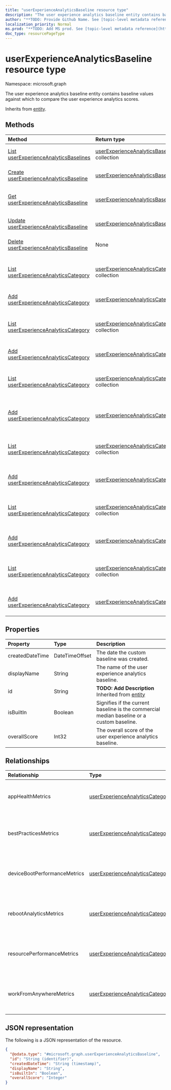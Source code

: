 ```yaml
---
title: "userExperienceAnalyticsBaseline resource type"
description: "The user experience analytics baseline entity contains baseline values against which to compare the user experience analytics scores."
author: "**TODO: Provide Github Name. See [topic-level metadata reference](https://msgo.azurewebsites.net/add/document/guidelines/metadata.html#topic-level-metadata)**"
localization_priority: Normal
ms.prod: "**TODO: Add MS prod. See [topic-level metadata reference](https://msgo.azurewebsites.net/add/document/guidelines/metadata.html#topic-level-metadata)**"
doc_type: resourcePageType
---
```


# userExperienceAnalyticsBaseline resource type

Namespace: microsoft.graph



The user experience analytics baseline entity contains baseline values against which to compare the user experience analytics scores.


Inherits from [entity](../resources/entity.md).

## Methods
|Method|Return type|Description|
|:---|:---|:---|
|[List userExperienceAnalyticsBaselines](../api/userexperienceanalyticsbaseline-list.md)|[userExperienceAnalyticsBaseline](../resources/userexperienceanalyticsbaseline.md) collection|Get a list of the [userExperienceAnalyticsBaseline](../resources/userexperienceanalyticsbaseline.md) objects and their properties.|
|[Create userExperienceAnalyticsBaseline](../api/userexperienceanalyticsbaseline-create.md)|[userExperienceAnalyticsBaseline](../resources/userexperienceanalyticsbaseline.md)|Create a new [userExperienceAnalyticsBaseline](../resources/userexperienceanalyticsbaseline.md) object.|
|[Get userExperienceAnalyticsBaseline](../api/userexperienceanalyticsbaseline-get.md)|[userExperienceAnalyticsBaseline](../resources/userexperienceanalyticsbaseline.md)|Read the properties and relationships of a [userExperienceAnalyticsBaseline](../resources/userexperienceanalyticsbaseline.md) object.|
|[Update userExperienceAnalyticsBaseline](../api/userexperienceanalyticsbaseline-update.md)|[userExperienceAnalyticsBaseline](../resources/userexperienceanalyticsbaseline.md)|Update the properties of a [userExperienceAnalyticsBaseline](../resources/userexperienceanalyticsbaseline.md) object.|
|[Delete userExperienceAnalyticsBaseline](../api/userexperienceanalyticsbaseline-delete.md)|None|Deletes a [userExperienceAnalyticsBaseline](../resources/userexperienceanalyticsbaseline.md) object.|
|[List userExperienceAnalyticsCategory](../api/userexperienceanalyticsbaseline-list-apphealthmetrics.md)|[userExperienceAnalyticsCategory](../resources/userexperienceanalyticscategory.md) collection|Get the userExperienceAnalyticsCategory resources from the appHealthMetrics navigation property.|
|[Add userExperienceAnalyticsCategory](../api/userexperienceanalyticsbaseline-post-apphealthmetrics.md)|[userExperienceAnalyticsCategory](../resources/userexperienceanalyticscategory.md)|Add appHealthMetrics by posting to the appHealthMetrics collection.|
|[List userExperienceAnalyticsCategory](../api/userexperienceanalyticsbaseline-list-bestpracticesmetrics.md)|[userExperienceAnalyticsCategory](../resources/userexperienceanalyticscategory.md) collection|Get the userExperienceAnalyticsCategory resources from the bestPracticesMetrics navigation property.|
|[Add userExperienceAnalyticsCategory](../api/userexperienceanalyticsbaseline-post-bestpracticesmetrics.md)|[userExperienceAnalyticsCategory](../resources/userexperienceanalyticscategory.md)|Add bestPracticesMetrics by posting to the bestPracticesMetrics collection.|
|[List userExperienceAnalyticsCategory](../api/userexperienceanalyticsbaseline-list-devicebootperformancemetrics.md)|[userExperienceAnalyticsCategory](../resources/userexperienceanalyticscategory.md) collection|Get the userExperienceAnalyticsCategory resources from the deviceBootPerformanceMetrics navigation property.|
|[Add userExperienceAnalyticsCategory](../api/userexperienceanalyticsbaseline-post-devicebootperformancemetrics.md)|[userExperienceAnalyticsCategory](../resources/userexperienceanalyticscategory.md)|Add deviceBootPerformanceMetrics by posting to the deviceBootPerformanceMetrics collection.|
|[List userExperienceAnalyticsCategory](../api/userexperienceanalyticsbaseline-list-rebootanalyticsmetrics.md)|[userExperienceAnalyticsCategory](../resources/userexperienceanalyticscategory.md) collection|Get the userExperienceAnalyticsCategory resources from the rebootAnalyticsMetrics navigation property.|
|[Add userExperienceAnalyticsCategory](../api/userexperienceanalyticsbaseline-post-rebootanalyticsmetrics.md)|[userExperienceAnalyticsCategory](../resources/userexperienceanalyticscategory.md)|Add rebootAnalyticsMetrics by posting to the rebootAnalyticsMetrics collection.|
|[List userExperienceAnalyticsCategory](../api/userexperienceanalyticsbaseline-list-resourceperformancemetrics.md)|[userExperienceAnalyticsCategory](../resources/userexperienceanalyticscategory.md) collection|Get the userExperienceAnalyticsCategory resources from the resourcePerformanceMetrics navigation property.|
|[Add userExperienceAnalyticsCategory](../api/userexperienceanalyticsbaseline-post-resourceperformancemetrics.md)|[userExperienceAnalyticsCategory](../resources/userexperienceanalyticscategory.md)|Add resourcePerformanceMetrics by posting to the resourcePerformanceMetrics collection.|
|[List userExperienceAnalyticsCategory](../api/userexperienceanalyticsbaseline-list-workfromanywheremetrics.md)|[userExperienceAnalyticsCategory](../resources/userexperienceanalyticscategory.md) collection|Get the userExperienceAnalyticsCategory resources from the workFromAnywhereMetrics navigation property.|
|[Add userExperienceAnalyticsCategory](../api/userexperienceanalyticsbaseline-post-workfromanywheremetrics.md)|[userExperienceAnalyticsCategory](../resources/userexperienceanalyticscategory.md)|Add workFromAnywhereMetrics by posting to the workFromAnywhereMetrics collection.|

## Properties
|Property|Type|Description|
|:---|:---|:---|
|createdDateTime|DateTimeOffset|The date the custom baseline was created.|
|displayName|String|The name of the user experience analytics baseline.|
|id|String|**TODO: Add Description** Inherited from [entity](../resources/entity.md)|
|isBuiltIn|Boolean|Signifies if the current baseline is the commercial median baseline or a custom baseline.|
|overallScore|Int32|The overall score of the user experience analytics baseline.|

## Relationships
|Relationship|Type|Description|
|:---|:---|:---|
|appHealthMetrics|[userExperienceAnalyticsCategory](../resources/userexperienceanalyticscategory.md)|The user experience analytics app health metrics.|
|bestPracticesMetrics|[userExperienceAnalyticsCategory](../resources/userexperienceanalyticscategory.md)|The user experience analytics best practices metrics.|
|deviceBootPerformanceMetrics|[userExperienceAnalyticsCategory](../resources/userexperienceanalyticscategory.md)|The user experience analytics device boot performance metrics.|
|rebootAnalyticsMetrics|[userExperienceAnalyticsCategory](../resources/userexperienceanalyticscategory.md)|The user experience analytics reboot analytics metrics.|
|resourcePerformanceMetrics|[userExperienceAnalyticsCategory](../resources/userexperienceanalyticscategory.md)|The user experience analytics resource performance metrics.|
|workFromAnywhereMetrics|[userExperienceAnalyticsCategory](../resources/userexperienceanalyticscategory.md)|The user experience analytics work from anywhere metrics.|

## JSON representation
The following is a JSON representation of the resource.
<!-- {
  "blockType": "resource",
  "keyProperty": "id",
  "@odata.type": "microsoft.graph.userExperienceAnalyticsBaseline",
  "baseType": "microsoft.graph.entity",
  "openType": false
}
-->
``` json
{
  "@odata.type": "#microsoft.graph.userExperienceAnalyticsBaseline",
  "id": "String (identifier)",
  "createdDateTime": "String (timestamp)",
  "displayName": "String",
  "isBuiltIn": "Boolean",
  "overallScore": "Integer"
}
```

